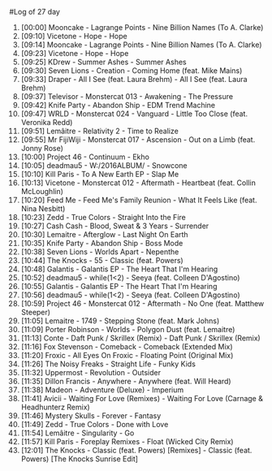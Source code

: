 #Log of 27 day

1. [00:00] Mooncake - Lagrange Points - Nine Billion Names (To A. Clarke)
1. [09:10] Vicetone - Hope - Hope
1. [09:14] Mooncake - Lagrange Points - Nine Billion Names (To A. Clarke)
1. [09:23] Vicetone - Hope - Hope
1. [09:25] KDrew - Summer Ashes - Summer Ashes
1. [09:30] Seven Lions - Creation - Coming Home (feat. Mike Mains)
1. [09:33] Draper - All I See (feat. Laura Brehm) - All I See (feat. Laura Brehm)
1. [09:37] Televisor - Monstercat 013 - Awakening - The Pressure
1. [09:42] Knife Party - Abandon Ship - EDM Trend Machine
1. [09:47] WRLD - Monstercat 024 - Vanguard - Little Too Close (feat. Veronika Redd)
1. [09:51] Lemâitre - Relativity 2 - Time to Realize
1. [09:55] Mr FijiWiji - Monstercat 017 - Ascension - Out on a Limb (feat. Jonny Rose)
1. [10:00] Project 46 - Continuum - Ekho
1. [10:05] deadmau5 - W:/2016ALBUM/ - Snowcone
1. [10:10] Kill Paris - To A New Earth EP - Slap Me
1. [10:13] Vicetone - Monstercat 012 - Aftermath - Heartbeat (feat. Collin McLoughlin)
1. [10:20] Feed Me - Feed Me's Family Reunion - What It Feels Like (feat. Nina Nesbitt)
1. [10:23] Zedd - True Colors - Straight Into the Fire
1. [10:27] Cash Cash - Blood, Sweat & 3 Years - Surrender
1. [10:30] Lemaitre - Afterglow - Last Night On Earth
1. [10:35] Knife Party - Abandon Ship - Boss Mode
1. [10:38] Seven Lions - Worlds Apart - Nepenthe
1. [10:44] The Knocks - 55 - Classic (feat. Powers)
1. [10:48] Galantis - Galantis EP - The Heart That I'm Hearing
1. [10:52] deadmau5 - while(1<2) - Seeya (feat. Colleen D'Agostino)
1. [10:55] Galantis - Galantis EP - The Heart That I'm Hearing
1. [10:56] deadmau5 - while(1<2) - Seeya (feat. Colleen D'Agostino)
1. [10:59] Project 46 - Monstercat 012 - Aftermath - No One (feat. Matthew Steeper)
1. [11:05] Lemaitre - 1749 - Stepping Stone (feat. Mark Johns)
1. [11:09] Porter Robinson - Worlds - Polygon Dust (feat. Lemaitre)
1. [11:13] Conte - Daft Punk / Skrillex (Remix) - Daft Punk / Skrillex (Remix)
1. [11:16] Fox Stevenson - Comeback - Comeback (Extended Mix)
1. [11:20] Froxic - All Eyes On Froxic - Floating Point (Original Mix)
1. [11:26] The Noisy Freaks - Straight Life - Funky Kids
1. [11:32] Uppermost - Revolution - Outsider
1. [11:35] Dillon Francis - Anywhere - Anywhere (feat. Will Heard)
1. [11:38] Madeon - Adventure (Deluxe) - Imperium
1. [11:41] Avicii - Waiting For Love (Remixes) - Waiting For Love (Carnage & Headhunterz Remix)
1. [11:46] Mystery Skulls - Forever - Fantasy
1. [11:49] Zedd - True Colors - Done with Love
1. [11:54] Lemâitre - Singularity - Go
1. [11:57] Kill Paris - Foreplay Remixes - Float (Wicked City Remix)
1. [12:01] The Knocks - Classic (feat. Powers) [Remixes] - Classic (feat. Powers) [The Knocks Sunrise Edit]

